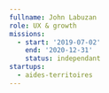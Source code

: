 ```yaml
---
fullname: John Labuzan
role: UX & growth
missions:
  - start: '2019-07-02'
    end: '2020-12-31'
    status: independant
startups: 
  - aides-territoires   
---
```

